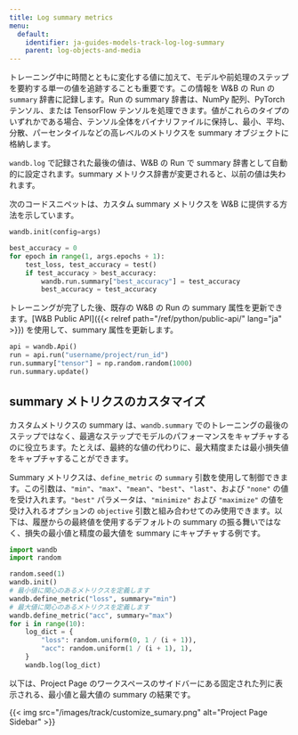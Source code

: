 ```yaml
---
title: Log summary metrics
menu:
  default:
    identifier: ja-guides-models-track-log-log-summary
    parent: log-objects-and-media
---
```


トレーニング中に時間とともに変化する値に加えて、モデルや前処理のステップを要約する単一の値を追跡することも重要です。この情報を W&B の Run の `summary` 辞書に記録します。Run の summary 辞書は、NumPy 配列、PyTorch テンソル、または TensorFlow テンソルを処理できます。値がこれらのタイプのいずれかである場合、テンソル全体をバイナリファイルに保持し、最小、平均、分散、パーセンタイルなどの高レベルのメトリクスを summary オブジェクトに格納します。

`wandb.log` で記録された最後の値は、W&B の Run で summary 辞書として自動的に設定されます。summary メトリクス辞書が変更されると、以前の値は失われます。

次のコードスニペットは、カスタム summary メトリクスを W&B に提供する方法を示しています。

```python
wandb.init(config=args)

best_accuracy = 0
for epoch in range(1, args.epochs + 1):
    test_loss, test_accuracy = test()
    if test_accuracy > best_accuracy:
        wandb.run.summary["best_accuracy"] = test_accuracy
        best_accuracy = test_accuracy
```

トレーニングが完了した後、既存の W&B の Run の summary 属性を更新できます。[W&B Public API]({{< relref path="/ref/python/public-api/" lang="ja" >}}) を使用して、summary 属性を更新します。

```python
api = wandb.Api()
run = api.run("username/project/run_id")
run.summary["tensor"] = np.random.random(1000)
run.summary.update()
```

## summary メトリクスのカスタマイズ

カスタムメトリクスの summary は、`wandb.summary` でのトレーニングの最後のステップではなく、最適なステップでモデルのパフォーマンスをキャプチャするのに役立ちます。たとえば、最終的な値の代わりに、最大精度または最小損失値をキャプチャすることができます。

Summary メトリクスは、`define_metric` の `summary` 引数を使用して制御できます。この引数は、`"min"`、`"max"`、`"mean"`、`"best"`、`"last"`、および `"none"` の値を受け入れます。`"best"` パラメータは、`"minimize"` および `"maximize"` の値を受け入れるオプションの `objective` 引数と組み合わせてのみ使用できます。以下は、履歴からの最終値を使用するデフォルトの summary の振る舞いではなく、損失の最小値と精度の最大値を summary にキャプチャする例です。

```python
import wandb
import random

random.seed(1)
wandb.init()
# 最小値に関心のあるメトリクスを定義します
wandb.define_metric("loss", summary="min")
# 最大値に関心のあるメトリクスを定義します
wandb.define_metric("acc", summary="max")
for i in range(10):
    log_dict = {
        "loss": random.uniform(0, 1 / (i + 1)),
        "acc": random.uniform(1 / (i + 1), 1),
    }
    wandb.log(log_dict)
```

以下は、Project Page のワークスペースのサイドバーにある固定された列に表示される、最小値と最大値の summary の結果です。

{{< img src="/images/track/customize_sumary.png" alt="Project Page Sidebar" >}}

